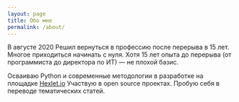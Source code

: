 ```yaml
---
layout: page
title: Обо мне
permalink: /about/
---
```


В августе 2020 Решил вернуться в профессию после перерыва в 15 лет. Многое приходиться начинать с нуля. Хотя 15 лет опыта до перерыва (от программиста до директора по ИТ) — не плохой базис.

Осваиваю Python и современные методологии в разработке на площадке [Hexlet.io](https://ru.hexlet.io/)
Участвую в open source проектах.
Пробую себя в переводе тематических статей.
